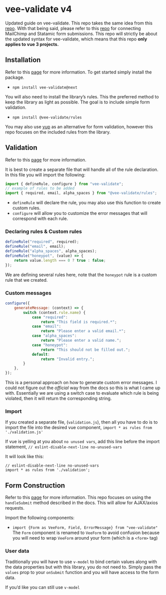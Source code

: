 # vee-validate v4 
Updated guide on vee-validate. This repo takes the same idea from this [repo](https://github.com/nguyntony/mailchimp). With that being said, please refer to this [repo](https://github.com/nguyntony/mailchimp) for connecting MailChimp and Statamic form submissions. This repo will strictly be about the updated syntax for vee-validate, which means that this repo **only applies to vue 3 projects.**

## Installation 
Refer to this [page](https://vee-validate.logaretm.com/v4/v4/integrations/zod-schema-validation#install) for more information. To get started simply install the package.
* `npm install vee-validate@next`

You will also need to install the library’s rules. This the preferred method to keep the library as light as possible. The goal is to include simple form validation.
* `npm install @vee-validate/rules`

You may also use [yup](https://github.com/jquense/yup) as an alternative for form validation, however this repo focuses on the included rules from the library.

## Validation 
Refer to this [page](https://vee-validate.logaretm.com/v4/guide/global-validators#vee-validaterules) for more information.

It is best to create a separate file that will handle all of the rule declaration. In this file you will import the following:
``` js
import { defineRule, configure } from "vee-validate";
// example of rules to be added
import { required, email, alpha_spaces } from "@vee-validate/rules";
```
* `defineRule` will declare the rule, you may also use this function to create custom rules. 
* `configure` will allow you to customize the error messages that will correspond with each rule.

### Declaring rules & Custom rules
```js
defineRule("required", required);
defineRule("email", email);
defineRule("alpha_spaces", alpha_spaces);
defineRule("honeypot", (value) => {
    return value.length === 0 ? true : false;
});
```
We are defining several rules here, note that the `honeypot` rule is a custom rule that we created.

### Custom messages 
```js
configure({
    generateMessage: (context) => {
        switch (context.rule.name) {
            case "required":
                return "This field is required.*";
            case "email":
                return "Please enter a valid email.*";
            case "alpha_spaces":
                return "Please enter a valid name.";
            case "honeypot":
                return "This should not be filled out.";
            default:
                return "Invalid entry.";
        }
    },
});
```
This is a personal approach on how to generate custom error messages. I could not figure out the *official* way from the docs so this is what I came up with. Essentially we are using a switch case to evaluate which rule is being violated, then it will return the corresponding string. 

### Import
If you created a separate file, (`validation.js`), then all you have to do is to import the file into the desired vue component, `import * as rules from './validation.js'`

If vue is yelling at you about `no unused vars`, add this line before the import statement, `// eslint-disable-next-line no-unused-vars`

It will look like this:
```
// eslint-disable-next-line no-unused-vars
import * as rules from './validation';
```

## Form Construction 
Refer to this [page](https://vee-validate.logaretm.com/v4/guide/components/handling-forms#using-handlesubmit) for more information. This repo focuses on using the `handleSubmit` method described in the docs. This will allow for AJAX/axios requests. 

Import the following components:
* `import {Form as VeeForm, Field, ErrorMessage} from "vee-validate"`
The `Form` component is renamed to `VeeForm` to avoid confusion because you will need to wrap `VeeForm` around your form (which is a `<form>` tag)

### User data
Traditionally you will have to use `v-model` to bind certain values along with the data properties but with this library, you do not need to. Simply pass the `values` prop to  your `onSubmit` function and you will have access to the form data. 

If you’d like you can still use `v-model`